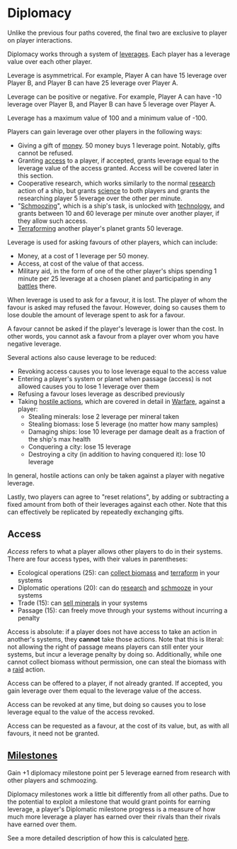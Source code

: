 # Diplomacy

Unlike the previous four paths covered, the final two are exclusive to player on player interactions. 

Diplomacy works through a system of [leverages](../rulebook/glossary/leverage.md). Each player has a leverage value over each other player. 

Leverage is asymmetrical. For example, Player A can have 15 leverage over Player B, and Player B can have 25 leverage
over Player A. 

Leverage can be positive or negative. For example, Player A can have -10 leverage over Player B, and Player B can have 
5 leverage over Player A.

Leverage has a maximum value of 100 and a minimum value of -100.

Players can gain leverage over other players in the following ways:
 - Giving a gift of [money](../rulebook/glossary/money.md). 50 money buys 1 leverage point. Notably, gifts cannot be refused.
 - Granting [access](../rulebook/glossary/access.md) to a player, if accepted, grants leverage equal to the leverage value of the access granted. Access will be covered later in this section.
 - Cooperative research, which works similarly to the normal [research](../rulebook/actions/research.md) action of a ship, but grants [science](../rulebook/glossary/science.md) to both players and grants the researching player 5 leverage over the other per minute.
 - "[Schmoozing](../rulebook/actions/schmooze.md)", which is a ship's task, is unlocked with [technology](../rulebook/glossary/technology.md), and grants between 10 and 60 leverage per minute over another player, if they allow such access.
 - [Terraforming](../rulebook/glossary/terraforming.md) another player's planet grants 50 leverage.

Leverage is used for asking favours of other players, which can include:
 - Money, at a cost of 1 leverage per 50 money.
 - Access, at cost of the value of that access.
 - Military aid, in the form of one of the other player's ships spending 1 minute per 25 leverage at a chosen planet and participating in any [battles](../rulebook/glossary/combat.md) there.

When leverage is used to ask for a favour, it is lost. The player of whom the favour is asked may refused the favour. However, doing so
causes them to lose double the amount of leverage spent to ask for a favour. 

A favour cannot be asked if the player's leverage is lower than the cost. In other words, you cannot ask a favour from a player over whom you have negative leverage.

Several actions also cause leverage to be reduced:
- Revoking access causes you to lose leverage equal to the access value
- Entering a player's system or planet when passage (access) is not allowed causes you to lose 1 leverage over them
- Refusing a favour loses leverage as described previously
- Taking [hostile actions](../rulebook/glossary/hostile_action.md), which are covered in detail in [Warfare](../rulebook/warfare.md), against a player:
  - Stealing minerals: lose 2 leverage per mineral taken
  - Stealing biomass: lose 5 leverage (no matter how many samples)
  - Damaging ships: lose 10 leverage per damage dealt as a fraction of the ship's max health
  - Conquering a city: lose 15 leverage
  - Destroying a city (in addition to having conquered it): lose 10 leverage

In general, hostile actions can only be taken against a player with negative leverage. 

Lastly, two players can agree to "reset relations", by adding or subtracting a fixed amount from both of their leverages against each other. Note that this can effectively be replicated by repeatedly exchanging gifts. 

## Access

*Access* refers to what a player allows other players to do in their systems. There are four access types, with their 
values in parentheses:
 - Ecological operations (25): can [collect biomass](../rulebook/actions/collect_biomass.md) and [terraform](../rulebook/actions/terraform.md) in your systems
 - Diplomatic operations (20): can do [research](../rulebook/actions/research.md) and [schmooze](../rulebook/actions/schmooze.md) in your systems
 - Trade (15): can [sell minerals](../rulebook/actions/sell_minerals.md) in your systems
 - Passage (15): can freely move through your systems without incurring a penalty

Access is absolute: if a player does not have access to take an action in another's systems, they __cannot__ take those actions. Note that this is literal: not allowing the right of passage means players can still enter your systems, but incur a leverage penalty by doing so. Additionally, while one cannot collect biomass without permission, one can steal the biomass with a [raid](../rulebook/actions/raid.md) action.

Access can be offered to a player, if not already granted. If accepted, you gain leverage over them equal to the leverage value of the access. 

Access can be revoked at any time, but doing so causes you to lose leverage equal to the value of the access revoked.

Access can be requested as a favour, at the cost of its value, but, as with all favours, it need not be granted.

## [Milestones](../rulebook/glossary/milestone.md)

Gain +1 diplomacy milestone point per 5 leverage earned from research with other players and schmoozing.

Diplomacy milestones work a little bit differently from all other paths. Due to the potential to exploit a milestone that would grant points for earning leverage, a player's Diplomatic milestone progress is a measure of how much more leverage a player has earned over their rivals than their rivals have earned over them.

See a more detailed description of how this is calculated [here](../rulebook/reference/diplomacy_milestones.md).
